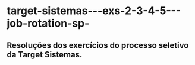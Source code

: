 # target-sistemas---exs-2-3-4-5---job-rotation-sp-

## Resoluções dos exercícios do processo seletivo da Target Sistemas.
